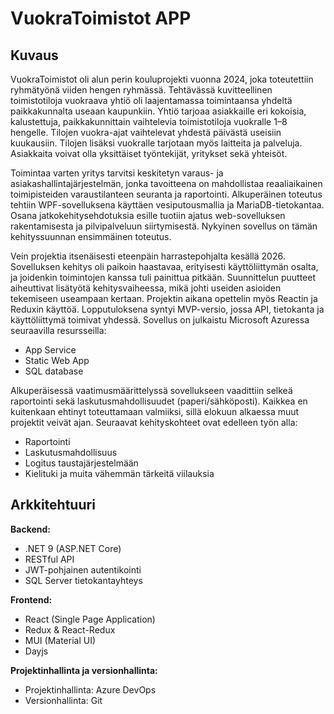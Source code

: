 # VuokraToimistot APP

## Kuvaus

VuokraToimistot oli alun perin kouluprojekti vuonna 2024, joka toteutettiin ryhmätyönä viiden hengen ryhmässä. Tehtävässä kuvitteellinen toimistotiloja vuokraava yhtiö oli laajentamassa toimintaansa yhdeltä paikkakunnalta useaan kaupunkiin. Yhtiö tarjoaa asiakkaille eri kokoisia, kalustettuja, paikkakunnittain vaihtelevia toimistotiloja vuokralle 1–8 hengelle. Tilojen vuokra-ajat vaihtelevat yhdestä päivästä useisiin kuukausiin. Tilojen lisäksi vuokralle tarjotaan myös laitteita ja palveluja. Asiakkaita voivat olla yksittäiset työntekijät, yritykset sekä yhteisöt.

Toimintaa varten yritys tarvitsi keskitetyn varaus- ja asiakashallintajärjestelmän, jonka tavoitteena on mahdollistaa reaaliaikainen toimipisteiden varaustilanteen seuranta ja raportointi. Alkuperäinen toteutus tehtiin WPF-sovelluksena käyttäen vesiputousmallia ja MariaDB-tietokantaa. Osana jatkokehitysehdotuksia esille tuotiin ajatus web-sovelluksen rakentamisesta ja pilvipalveluun siirtymisestä. Nykyinen sovellus on tämän kehityssuunnan ensimmäinen toteutus.

Vein projektia itsenäisesti eteenpäin harrastepohjalta kesällä 2026. Sovelluksen kehitys oli paikoin haastavaa, erityisesti käyttöliittymän osalta, ja joidenkin toimintojen kanssa tuli painittua pitkään. Suunnittelun puutteet aiheuttivat lisätyötä kehitysvaiheessa, mikä johti useiden asioiden tekemiseen useampaan kertaan. Projektin aikana opettelin myös Reactin ja Reduxin käyttöä. Lopputuloksena syntyi MVP-versio, jossa API, tietokanta ja käyttöliittymä toimivat yhdessä. Sovellus on julkaistu Microsoft Azuressa seuraavilla resursseilla:

- App Service
- Static Web App
- SQL database

Alkuperäisessä vaatimusmäärittelyssä sovellukseen vaadittiin selkeä raportointi sekä laskutusmahdollisuudet (paperi/sähköposti). Kaikkea en kuitenkaan ehtinyt toteuttamaan valmiiksi, sillä elokuun alkaessa muut projektit veivät ajan. Seuraavat kehityskohteet ovat edelleen työn alla:

- Raportointi
- Laskutusmahdollisuus
- Logitus taustajärjestelmään
- Kielituki ja muita vähemmän tärkeitä viilauksia

## Arkkitehtuuri

**Backend:**

- .NET 9 (ASP.NET Core)
- RESTful API
- JWT-pohjainen autentikointi
- SQL Server tietokantayhteys

**Frontend:**

- React (Single Page Application)
- Redux & React-Redux
- MUI (Material UI)
- Dayjs

**Projektinhallinta ja versionhallinta:**

- Projektinhallinta: Azure DevOps
- Versionhallinta: Git
